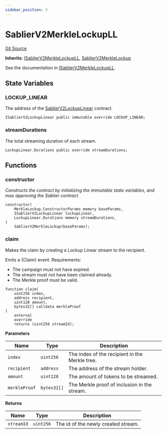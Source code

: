 ```yaml
---
sidebar_position: 3
---
```


# SablierV2MerkleLockupLL

[Git Source](https://github.com/sablier-labs/v2-periphery/blob/73831c7dcaa5ec4e2fed6caa0f8040154e53030a/src/SablierV2MerkleLockupLL.sol)

**Inherits:**
[ISablierV2MerkleLockupLL](/docs/contracts/v2/reference/periphery/interfaces/interface.ISablierV2MerkleLockupLL.md),
[SablierV2MerkleLockup](/docs/contracts/v2/reference/periphery/abstracts/abstract.SablierV2MerkleLockup.md)

See the documentation in
[ISablierV2MerkleLockupLL](/docs/contracts/v2/reference/periphery/interfaces/interface.ISablierV2MerkleLockupLL.md).

## State Variables

### LOCKUP_LINEAR

The address of the [SablierV2LockupLinear](docs/contracts/v2/reference/core/contract.SablierV2LockupLinear.md) contract.

```solidity
ISablierV2LockupLinear public immutable override LOCKUP_LINEAR;
```

### streamDurations

The total streaming duration of each stream.

```solidity
LockupLinear.Durations public override streamDurations;
```

## Functions

### constructor

_Constructs the contract by initializing the immutable state variables, and max approving the Sablier contract._

```solidity
constructor(
    MerkleLockup.ConstructorParams memory baseParams,
    ISablierV2LockupLinear lockupLinear,
    LockupLinear.Durations memory streamDurations_
)
    SablierV2MerkleLockup(baseParams);
```

### claim

Makes the claim by creating a Lockup Linear stream to the recipient.

Emits a {Claim} event. Requirements:

- The campaign must not have expired.
- The stream must not have been claimed already.
- The Merkle proof must be valid.

```solidity
function claim(
    uint256 index,
    address recipient,
    uint128 amount,
    bytes32[] calldata merkleProof
)
    external
    override
    returns (uint256 streamId);
```

**Parameters**

| Name          | Type        | Description                                    |
| ------------- | ----------- | ---------------------------------------------- |
| `index`       | `uint256`   | The index of the recipient in the Merkle tree. |
| `recipient`   | `address`   | The address of the stream holder.              |
| `amount`      | `uint128`   | The amount of tokens to be streamed.           |
| `merkleProof` | `bytes32[]` | The Merkle proof of inclusion in the stream.   |

**Returns**

| Name       | Type      | Description                         |
| ---------- | --------- | ----------------------------------- |
| `streamId` | `uint256` | The id of the newly created stream. |
